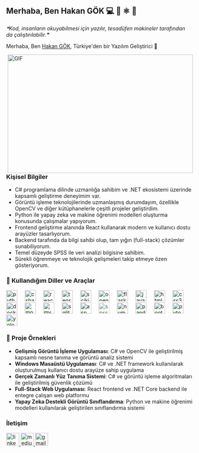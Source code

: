 ## Merhaba, Ben Hakan GÖK 💻 🐍 ⚛️ 🧠


<!--STARTS_HERE_QUOTE_README-->
<i>❝Kod, insanların okuyabilmesi için yazılır, tesadüfen makineler tarafından da çalıştırılabilir.❞</i>
<!--ENDS_HERE_QUOTE_README-->

Merhaba, Ben [Hakan GÖK](https://hakan-portfolio-blush.vercel.app/), Türkiye'den bir Yazılım Geliştirici 🚀

<img align="right" alt="GIF" src="https://media.giphy.com/media/SWoSkN6DxTszqIKEqv/giphy.gif" width="500" height="320" />

### Kişisel Bilgiler

- C# programlama dilinde uzmanlığa sahibim ve .NET ekosistemi üzerinde kapsamlı geliştirme deneyimim var.
- Görüntü işleme teknolojilerinde uzmanlaşmış durumdayım, özellikle OpenCV ve diğer kütüphanelerle çeşitli projeler geliştirdim.
- Python ile yapay zeka ve makine öğrenimi modelleri oluşturma konusunda çalışmalar yapıyorum.
- Frontend geliştirme alanında React kullanarak modern ve kullanıcı dostu arayüzler tasarlıyorum.
- Backend tarafında da bilgi sahibi olup, tam yığın (full-stack) çözümler sunabiliyorum.
- Temel düzeyde SPSS ile veri analizi bilgisine sahibim.
- Sürekli öğrenmeye ve teknolojik gelişmeleri takip etmeye özen gösteriyorum.


### 🧰 Kullandığım Diller ve Araçlar
<p align="left">   
 <img src="https://img.shields.io/badge/Python-3776AB?logo=python&logoColor=white&style=for-the-badge" height="30" alt="python logo" />
<img width="12" />
<img src="https://img.shields.io/badge/C%23-239120?logo=csharp&logoColor=white&style=for-the-badge" height="30" alt="csharp logo" />
<img width="12" />
<img src="https://img.shields.io/badge/React-61DAFB?logo=react&logoColor=black&style=for-the-badge" height="30" alt="react logo" />
<img width="12" />
<img src="https://img.shields.io/badge/TensorFlow-FF6F00?logo=tensorflow&logoColor=white&style=for-the-badge" height="30" alt="tensorflow logo" />
<img width="12" />
<img src="https://img.shields.io/badge/scikit--learn-F7931E?logo=scikitlearn&logoColor=white&style=for-the-badge" height="30" alt="scikit-learn logo" />
<img width="12" />
<img src="https://img.shields.io/badge/OpenCV-5C3EE8?logo=opencv&logoColor=white&style=for-the-badge" height="30" alt="opencv logo" />
<img width="12" />
<img src="https://img.shields.io/badge/Flask-000000?logo=flask&logoColor=white&style=for-the-badge" height="30" alt="flask logo" />
<img width="12" />
<img src="https://img.shields.io/badge/JavaScript-F7DF1E?logo=javascript&logoColor=black&style=for-the-badge" height="30" alt="javascript logo" />
<img width="12" />
<img src="https://img.shields.io/badge/HTML5-E34F26?logo=html5&logoColor=white&style=for-the-badge" height="30" alt="html5 logo" />
<img width="12" />
<img src="https://img.shields.io/badge/CSS3-1572B6?logo=css3&logoColor=white&style=for-the-badge" height="30" alt="css3 logo" />
<img width="12" />
<img src="https://img.shields.io/badge/Docker-2496ED?logo=docker&logoColor=white&style=for-the-badge" height="30" alt="docker logo" />
<img width="12" />
<img src="https://img.shields.io/badge/MongoDB-47A248?logo=mongodb&logoColor=white&style=for-the-badge" height="30" alt="mongodb logo" />
<img width="12" />
<img src="https://img.shields.io/badge/MySQL-4479A1?logo=mysql&logoColor=white&style=for-the-badge" height="30" alt="mysql logo" />
<img width="12" />
<img src="https://img.shields.io/badge/SQLite-003B57?logo=sqlite&logoColor=white&style=for-the-badge" height="30" alt="sqlite logo" />
<img width="12" />
<img src="https://img.shields.io/badge/ASP.NET-5C2D91?logo=asp.net&logoColor=white&style=for-the-badge" height="30" alt="asp.net logo" />
<img width="12" />
<img src="https://img.shields.io/badge/SPSS-052FAD?logo=ibm&logoColor=white&style=for-the-badge" height="30" alt="spss logo" style="opacity:0.7" />
<img width="12" />
<img src="https://img.shields.io/badge/Numpy-013243?logo=numpy&logoColor=white&style=for-the-badge" height="30" alt="numpy logo" />
<img width="12" />
<img src="https://img.shields.io/badge/Pandas-150458?logo=pandas&logoColor=white&style=for-the-badge" height="30" alt="pandas logo" />
<img width="12" />
<img src="https://img.shields.io/badge/Bootstrap-563D7C?logo=bootstrap&logoColor=white&style=for-the-badge" height="30" alt="bootstrap logo" />
<img width="12" />
<img src="https://img.shields.io/badge/PyTorch-EE4C2C?logo=pytorch&logoColor=white&style=for-the-badge" height="30" alt="pytorch logo" />
<img width="12" />
<img src="https://img.shields.io/badge/YOLO-FF6F00?logo=yocto&logoColor=white&style=for-the-badge" height="30" alt="yolo logo" />

</p>


### :card_index: Proje Örnekleri
- **Gelişmiş Görüntü İşleme Uygulaması**: C# ve OpenCV ile geliştirilmiş kapsamlı nesne tanıma ve görüntü analiz sistemi
- **Windows Masaüstü Uygulaması**: C# ve .NET framework kullanılarak oluşturulmuş kullanıcı dostu arayüze sahip uygulama
- **Gerçek Zamanlı Yüz Tanıma Sistemi**: C# ve görüntü işleme algoritmaları ile geliştirilmiş güvenlik çözümü
- **Full-Stack Web Uygulaması**: React frontend ve .NET Core backend ile entegre çalışan web platformu
- **Yapay Zeka Destekli Görüntü Sınıflandırma**: Python ve makine öğrenimi modelleri kullanılarak geliştirilen sınıflandırma sistemi


### İletişim
<div align="left">
  <a href="https://www.linkedin.com/in/gokhakan/" target="_blank">
    <img src="https://img.shields.io/static/v1?message=LinkedIn&logo=linkedin&label=&color=0077B5&logoColor=white&labelColor=&style=for-the-badge" height="35" alt="linkedin logo"  />
  </a>
  <a href="https://medium.com/@gokhakan" target="_blank">
    <img src="https://img.shields.io/static/v1?message=Medium&logo=medium&label=&color=12100E&logoColor=white&labelColor=&style=for-the-badge" height="35" alt="medium logo"  />
  </a>
  <a href="mailto:gokhakan42@gmail.com" target="_blank">
    <img src="https://img.shields.io/static/v1?message=Gmail&logo=gmail&label=&color=D14836&logoColor=white&labelColor=&style=for-the-badge" height="35" alt="gmail logo"  />
  </a>
</div>
